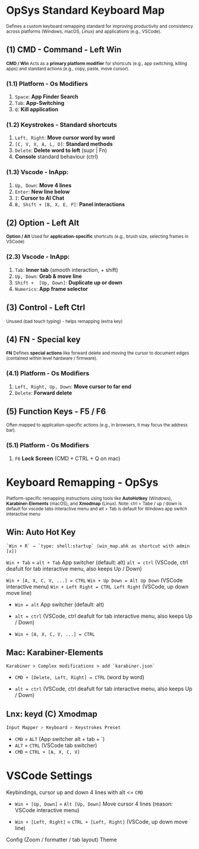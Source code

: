 # OpSys Standard Keyboard Map

<small> Defines a custom keyboard remapping standard for improving productivity and consistency across platforms (Windows, macOS, Linux) and applications (e.g., VSCode).</small>

## **(1) CMD** - Command - Left Win

<small> **CMD / Win** Acts as a **primary platform modifier** for shortcuts (e.g., app switching, killing apps) and standard actions (e.g., copy, paste, move cursor).</small>

### (1.1) Platform - Os Modifiers

1. `Space`: **App Finder Search**
2. `Tab`: **App-Switching**
3. `Q`: **Kill application**

### (1.2) Keystrokes - Standard shortcuts

1. `Left, Right`: **Move cursor word by word**
2. `[C, V, X, A, L, D]`: **Standard methods**
3. `Delete`: **Delete word to left** (supr | Fn)
4. **Console** standard behaviour (ctrl)

### (1.3) Vscode - InApp:

1. `Up, Down`: **Move 4 lines**
2. `Enter`: **New line below**
3. `I`: **Cursor to AI Chat**
4. `B, Shift + [B, X, E, P]`: **Panel interactions** 

## **(2) Option** - Left Alt 

<small> **Option / Alt** Used for **application-specific** shortcuts (e.g., brush size, selecting frames in VSCode)</small>


### (2.3) Vscode - InApp:

1. `Tab`: **Inner tab** (smooth interaction, + shift)
2. `Up, Down`: **Grab & move line**
2. `Shift +  [Up, Down]`: **Duplicate up or down**
5. `Numerics`: **App frame selector**

## **(3) Control** - Left Ctrl

<small> Unused (bad touch typing) - helps remapping (extra key)</small>


## **(4) FN** - Special key

<small> **FN** Defines **special actions** like forward delete and moving the cursor to document edges (contained within level hardware / firmware).
</small>

### (4.1) Platform - Os Modifiers

1. `Left, Right, Up, Down`: **Move cursor to far end**
2. `Delete`: **Forward delete**

## **(5) Function Keys** - F5 / F6
<small>Often mapped to application-specific actions (e.g., in browsers, it may focus the address bar).</small>

### (5.1) Platform - Os Modifiers
1. `F6` **Lock Screen** (CMD + CTRL + Q on mac)

# Keyboard Remapping - OpSys

<small> Platform-specific remapping instructions using tools like **AutoHotkey** (Windows), **Karabiner-Elements** (macOS), and **Xmodmap** (Linux). Note: ctrl + Tabe / up / down is default for vscode tabs interactive menu and alt + Tab is default for Windows app switch interactive menu</small>

## Win: Auto Hot Key
```
`Win + R` → `type: shell:startup` (win_map.ahk as shortcut with admin [x])
```
`Win + Tab` = `alt + Tab` App switcher (default: alt)
`alt = ctrl` (VSCode, ctrl deafult for tab interactive menu, also keeps Up / Down)

`Win + [A, X, C, V, ...] = CTRL`
`Win + Up Down = Alt Up Down` (VSCode interactive menu)
`Win + Left Right = CTRL Left Right` (VSCode, up down move line)

- `Win = alt` App switcher (default: alt)
* `alt = ctrl` (VSCode, ctrl deafult for tab interactive menu, also keeps Up / Down)
- `Win + [A, X, C, V, ...] = CTRL`


## Mac: Karabiner-Elements
```
Karabiner > Complex modifications > add `karabiner.json`
```

- `CMD + [Delete, Left, Right] = CTRL` (word by word)
* `alt = ctrl` (VSCode, ctrl deafult for tab interactive menu, also keeps Up / Down)

## Lnx: keyd (C) Xmodmap
```bash
Input Mapper > Keyboard > Keystrokes Preset
```
- `CMD` = `ALT` (App switcher alt + tab + `)
- `ALT` = `CTRL` (VSCode tab switcher)
- `CMD` = `CTRL + [A, X, C, V]`

# VSCode Settings

Keybindings, cursor up and down 4 lines with alt <= `CMD`

* `Win + [Up, Down]` = `Alt [Up, Down]` Move cursor 4 lines (reason: VSCode interactive menu)
- `Win + [Left, Right]` = `CTRL + [Left, Right]` (VSCode, up down move line)

Config (Zoom / formatter / tab layout)
Theme
